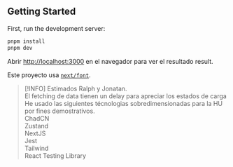 ## Getting Started

First, run the development server:

```bash
pnpm install
pnpm dev
```

Abrir [http://localhost:3000](http://localhost:3000) en el navegador para ver el resultado result.

Este proyecto usa [`next/font`](https://nextjs.org/docs/basic-features/font-optimization).

> [!INFO]
> Estimados Ralph y Jonatan.\
> El fetching de data tienen un delay para apreciar los estados de carga
> He usado las siguientes técnologias sobredimensionadas para la HU por fines demostrativos.\
> ChadCN\
> Zustand\
> NextJS\
> Jest\
> Tailwind\
> React Testing Library
